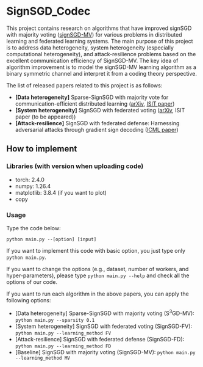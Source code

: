 # SignSGD_Codec
This project contains research on algorithms that have improved signSGD with majority voting ([signSGD-MV](https://arxiv.org/abs/1802.04434)) for various problems in distributed learning and federated learning systems. The main purpose of this project is to address data heterogeneity, system heterogeneity (especially computational heterogeneity), and attack-resilience problems based on the excellent communication efficiency of SignSGD-MV. The key idea of algorithm improvement is to model the signSGD-MV learning algorithm as a binary symmetric channel and interpret it from a coding theory perspective.

The list of released papers related to this project is as follows:
* **[Data heterogeneity]** Sparse-SignSGD with majority vote for communication-efficient distributed learning ([arXiv](https://arxiv.org/abs/2302.07475), [ISIT paper](https://ieeexplore.ieee.org/abstract/document/10206480))
* **[System heterogeneity]** SignSGD with federated voting ([arXiv](https://arxiv.org/abs/2403.16372), ISIT paper (to be appeared))
* **[Attack-resilience]** SignSGD with federated defense: Harnessing adversarial attacks through gradient sign decoding ([ICML paper](https://proceedings.mlr.press/v235/park24h.html))

## How to implement

### Libraries (with version when uploading code)
* torch: 2.4.0
* numpy: 1.26.4
* matplotlib: 3.8.4 (if you want to plot)
* copy

### Usage
Type the code below:
```
python main.py --[option] [input]
```
If you want to implement this code with basic option, you just type only `python main.py`.

If you want to change the options (e.g., dataset, number of workers, and hyper-parameters), please type `python main.py --help` and check all the options of our code.

If you want to run each algorithm in the above papers, you can apply the following options:
* [Data heterogeneity] Sparse-SignSGD with majority voting ($`\mathsf{S}^3`$GD-MV): `python main.py --sparsity 0.1`
* [System heterogeneity] SignSGD with federated voting (SignSGD-FV): `python main.py --learning_method FV`
* [Attack-resilience] SignSGD with federated defense (SignSGD-FD): `python main.py --learning_method FD`
* [Baseline] SignSGD with majority voting (SignSGD-MV): `python main.py --learning_method MV`
